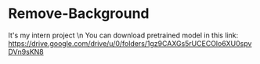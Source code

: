 # Remove-Background
It's my intern project \n
You can download pretrained model in this link: https://drive.google.com/drive/u/0/folders/1gz9CAXGs5rUCECOlo6XU0spvDVn9sKN8
